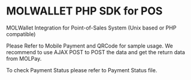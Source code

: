 # MOLWALLET PHP SDK for POS


MOLWallet Integration for Point-of-Sales System (Unix based or PHP compatible)

Please Refer to Mobile Payment and QRCode for sample usage.
We recommend to use AJAX POST to POST the data and get the return data from MOLPay.

To check Payment Status please refer to Payment Status file.
